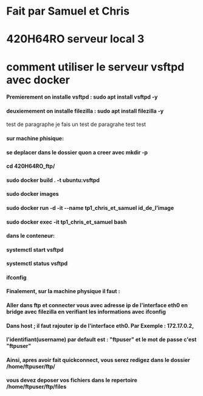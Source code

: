 # Fait par Samuel et Chris
# 420H64RO serveur local 3
# comment utiliser le serveur vsftpd avec docker

#### Premierement on installe vsftpd : sudo apt install vsftpd -y
#### deuxiemement on installe filezilla : sudo apt install filezilla -y
test de paragraphe
je fais un test de paragrahe
test test
#### sur machine phisique:
#### se deplacer dans le dossier quon a creer avec mkdir -p
#### cd 420H64RO_ftp/ 
#### sudo docker build . -t ubuntu:vsftpd
#### sudo docker images
#### sudo docker run -d -it --name tp1_chris_et_samuel id_de_l’image
#### sudo docker exec -it tp1_chris_et_samuel bash

#### dans le conteneur:
#### systemctl start vsftpd
#### systemctl status vsftpd
#### ifconfig

#### Finalement, sur la machine physique il faut :
#### Aller dans ftp et connecter vous avec adresse ip de l'interface eth0 en bridge avec filezilla en verifiant les informations avec ifconfig
#### Dans host ; il faut rajouter ip de l'interface eth0. Par Exemple : 172.17.0.2, 
#### l'identifiant(username) par default est : "ftpuser" et le mot de passe c'est "ftpuser"
#### Ainsi, apres avoir fait quickconnect, vous serez redigez dans le dossier /home/ftpuser/ftp/ 
#### vous devez deposer vos fichiers dans le repertoire /home/ftpuser/ftp/files


